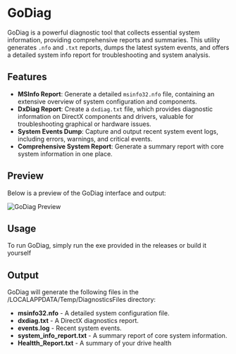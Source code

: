 # GoDiag

GoDiag is a powerful diagnostic tool that collects essential system information, providing comprehensive reports and summaries. This utility generates `.nfo` and `.txt` reports, dumps the latest system events, and offers a detailed system info report for troubleshooting and system analysis.

## Features

- **MSInfo Report**: Generate a detailed `msinfo32.nfo` file, containing an extensive overview of system configuration and components.
- **DxDiag Report**: Create a `dxdiag.txt` file, which provides diagnostic information on DirectX components and drivers, valuable for troubleshooting graphical or hardware issues.
- **System Events Dump**: Capture and output recent system event logs, including errors, warnings, and critical events.
- **Comprehensive System Report**: Generate a summary report with core system information in one place.

## Preview

Below is a preview of the GoDiag interface and output:

![GoDiag Preview](​https://i.lewdlilly.tv/52b31a0cd.png)


## Usage

To run GoDiag, simply run the exe provided in the releases or build it yourself

## Output

GoDiag will generate the following files in the /LOCALAPPDATA/Temp/DiagnosticsFiles directory:

- **msinfo32.nfo** - A detailed system configuration file.
- **dxdiag.txt** - A DirectX diagnostics report.
- **events.log** - Recent system events.
- **system_info_report.txt** - A summary report of core system information.
- **Healtth_Report.txt** - A summary of your drive health
